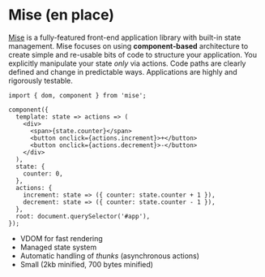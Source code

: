 # Mise (en place)

[Mise](https://en.wikipedia.org/wiki/Mise_en_place) is a fully-featured front-end application library with built-in state management. Mise focuses on using **component-based** architecture to create simple and re-usable bits of code to structure your application. You explicitly manipulate your state *only* via actions. Code paths are clearly defined and change in predictable ways. Applications are highly and rigorously testable.

```
import { dom, component } from 'mise';

component({
  template: state => actions => (
    <div>
      <span>{state.counter}</span>
      <button onclick={actions.increment}>+</button>
      <button onclick={actions.decrement}>-</button>
    </div>
  ),
  state: {
    counter: 0,
  },
  actions: {
    increment: state => ({ counter: state.counter + 1 }),
    decrement: state => ({ counter: state.counter - 1 }),
  },
  root: document.querySelector('#app'),
});
```

* VDOM for fast rendering
* Managed state system
* Automatic handling of *thunks* (asynchronous actions)
* Small (2kb minified, 700 bytes minified)
